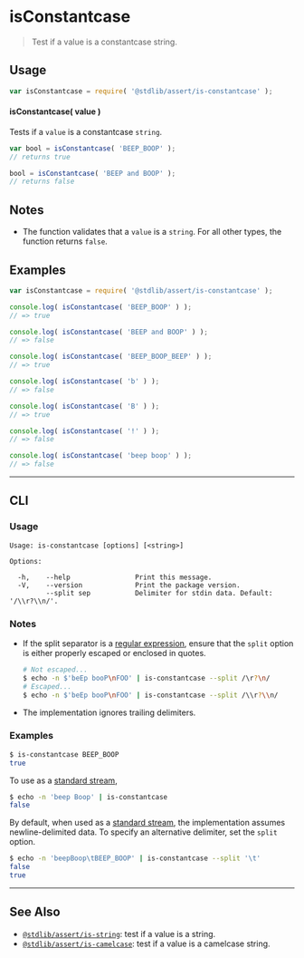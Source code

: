 <!--

@license Apache-2.0

Copyright (c) 2022 The Stdlib Authors.

Licensed under the Apache License, Version 2.0 (the "License");
you may not use this file except in compliance with the License.
You may obtain a copy of the License at

   http://www.apache.org/licenses/LICENSE-2.0

Unless required by applicable law or agreed to in writing, software
distributed under the License is distributed on an "AS IS" BASIS,
WITHOUT WARRANTIES OR CONDITIONS OF ANY KIND, either express or implied.
See the License for the specific language governing permissions and
limitations under the License.

-->

# isConstantcase

> Test if a value is a constantcase string.

<section class="usage">

## Usage

```javascript
var isConstantcase = require( '@stdlib/assert/is-constantcase' );
```

#### isConstantcase( value )

Tests if a `value` is a constantcase `string`.

```javascript
var bool = isConstantcase( 'BEEP_BOOP' );
// returns true

bool = isConstantcase( 'BEEP and BOOP' );
// returns false
```

</section>

<!-- /.usage -->

<section class="notes">

## Notes

-   The function validates that a `value` is a `string`. For all other types, the function returns `false`.

</section>

<!-- /.notes -->

<section class="examples">

## Examples

<!-- eslint no-undef: "error" -->

```javascript
var isConstantcase = require( '@stdlib/assert/is-constantcase' );

console.log( isConstantcase( 'BEEP_BOOP' ) );
// => true

console.log( isConstantcase( 'BEEP and BOOP' ) );
// => false

console.log( isConstantcase( 'BEEP_BOOP_BEEP' ) );
// => true

console.log( isConstantcase( 'b' ) );
// => false

console.log( isConstantcase( 'B' ) );
// => true

console.log( isConstantcase( '!' ) );
// => false

console.log( isConstantcase( 'beep boop' ) );
// => false

```

</section>

<!-- /.examples -->

* * *

<section class="cli">

## CLI

<section class="usage">

### Usage

```text
Usage: is-constantcase [options] [<string>]

Options:

  -h,    --help                Print this message.
  -V,    --version             Print the package version.
         --split sep           Delimiter for stdin data. Default: '/\\r?\\n/'.
```

</section>

<!-- /.usage -->

<!-- CLI usage notes. Make sure to keep an empty line after the `section` element and another before the `/section` close. -->

<section class="notes">

### Notes

-   If the split separator is a [regular expression][mdn-regexp], ensure that the `split` option is either properly escaped or enclosed in quotes.

    ```bash
    # Not escaped...
    $ echo -n $'beEp booP\nFOO' | is-constantcase --split /\r?\n/
    # Escaped...
    $ echo -n $'beEp booP\nFOO' | is-constantcase --split /\\r?\\n/
    ```

-   The implementation ignores trailing delimiters.

</section>

<!-- /.notes -->

<section class="examples">

### Examples

```bash
$ is-constantcase BEEP_BOOP
true
```

To use as a [standard stream][standard-streams],

```bash
$ echo -n 'beep Boop' | is-constantcase
false
```

By default, when used as a [standard stream][standard-streams], the implementation assumes newline-delimited data. To specify an alternative delimiter, set the `split` option.

```bash
$ echo -n 'beepBoop\tBEEP_BOOP' | is-constantcase --split '\t'
false
true
```

</section>

<!-- /.examples -->

</section>

<!-- /.cli -->

<!-- Section for related `stdlib` packages. Do not manually edit this section, as it is automatically populated. -->

<section class="related">

* * *

## See Also

-   <span class="package-name">[`@stdlib/assert/is-string`][@stdlib/assert/is-string]</span><span class="delimiter">: </span><span class="description">test if a value is a string.</span>
-   <span class="package-name">[`@stdlib/assert/is-camelcase`][@stdlib/assert/is-camelcase]</span><span class="delimiter">: </span><span class="description">test if a value is a camelcase string.</span>

</section>

<!-- /.related -->

<!-- Section for all links. Make sure to keep an empty line after the `section` element and another before the `/section` close. -->

<section class="links">

[standard-streams]: https://en.wikipedia.org/wiki/Standard_streams

[mdn-regexp]: https://developer.mozilla.org/en-US/docs/Web/JavaScript/Guide/Regular_Expressions

<!-- <related-links> -->

[@stdlib/assert/is-string]: https://github.com/stdlib-js/stdlib/tree/develop/lib/node_modules/%40stdlib/assert/is-string

[@stdlib/assert/is-camelcase]: https://github.com/stdlib-js/stdlib/tree/develop/lib/node_modules/%40stdlib/assert/is-camelcase

<!-- </related-links> -->

</section>

<!-- /.links -->
